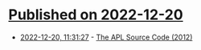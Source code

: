 # [Published on 2022-12-20](index.md)

* [2022-12-20, 11:31:27](https://news.ycombinator.com/item?id=34064480) - [The APL Source Code (2012)](https://computerhistory.org/blog/the-apl-programming-language-source-code/)
